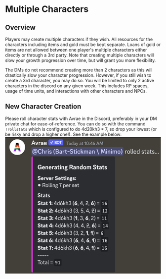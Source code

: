 # Multiple Characters

## Overview

Players may create multiple characters if they wish. All resources for the characters including items and gold must be kept separate. Loans of gold or items are not allowed between one player's multiple characters either directly or through a 3rd party. Note that creating multiple characters will slow your growth progression over time, but will grant you more flexibility.

The DMs do not recommend creating more than 2 characters as this will drastically slow your character progression. However, if you still wish to create a 3rd character, you may do so. You will be limited to only 2 active characters in the discord on any given week. This includes RP spaces, usage of time units, and interactions with other characters and NPCs.

## New Character Creation

Please roll character stats with Avrae in the Discord, preferably in your DM private chat for ease-of-reference. You can do so with the command `!rollstats` which is configured to do 4d20kh3 \* 7, so drop your lowest (or be risky and drop a higher one!).
See the example below:
![roll_stats_example](rollstats.png)
